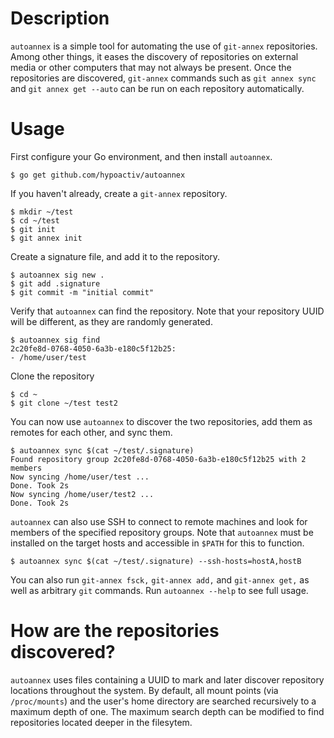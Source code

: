 # Description
`autoannex` is a simple tool for automating the use of `git-annex` repositories. Among other things, it eases the discovery of repositories on external media or other computers that may not always be present. Once the repositories are discovered, `git-annex` commands such as `git annex sync` and `git annex get --auto` can be run on each repository automatically.

# Usage
First configure your Go environment, and then install `autoannex`.

    $ go get github.com/hypoactiv/autoannex

If you haven't already, create a `git-annex` repository.

    $ mkdir ~/test
    $ cd ~/test
    $ git init
    $ git annex init

Create a signature file, and add it to the repository.

    $ autoannex sig new .
    $ git add .signature
    $ git commit -m "initial commit"

Verify that `autoannex` can find the repository. Note that your repository UUID will be different, as they are randomly generated.

    $ autoannex sig find
    2c20fe8d-0768-4050-6a3b-e180c5f12b25:
    - /home/user/test

Clone the repository

    $ cd ~
    $ git clone ~/test test2

You can now use `autoannex` to discover the two repositories, add them as remotes for each other, and sync them.

    $ autoannex sync $(cat ~/test/.signature)
    Found repository group 2c20fe8d-0768-4050-6a3b-e180c5f12b25 with 2 members
    Now syncing /home/user/test ...
    Done. Took 2s
    Now syncing /home/user/test2 ...
    Done. Took 2s    

`autoannex` can also use SSH to connect to remote machines and look for members of the specified repository groups. Note that `autoannex` must be installed on the target hosts and accessible in `$PATH` for this to function.

    $ autoannex sync $(cat ~/test/.signature) --ssh-hosts=hostA,hostB

You can also run `git-annex fsck,` `git-annex add,` and `git-annex get,` as well as arbitrary `git` commands. Run `autoannex --help` to see full usage.

# How are the repositories discovered?
`autoannex` uses files containing a UUID to mark and later discover repository locations throughout the system. By default, all mount points (via `/proc/mounts`) and the user's home directory are searched recursively to a maximum depth of one. The maximum search depth can be modified to find repositories located deeper in the filesytem.


